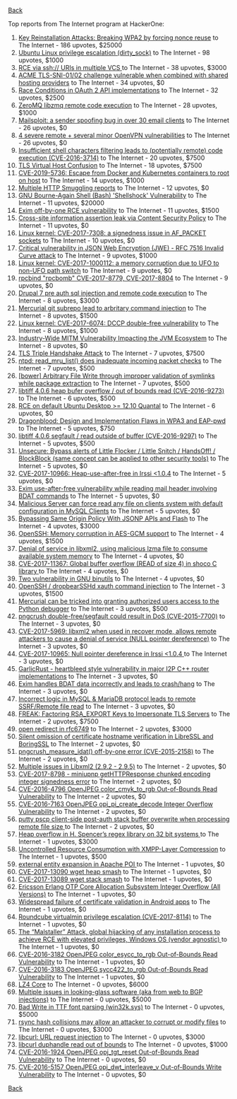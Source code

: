 [Back](../README.md)

Top reports from The Internet program at HackerOne:

1. [Key Reinstallation Attacks: Breaking WPA2 by forcing nonce reuse](https://hackerone.com/reports/286740) to The Internet - 186 upvotes, $25000
2. [Ubuntu Linux privilege escalation (dirty_sock)](https://hackerone.com/reports/496285) to The Internet - 98 upvotes, $1000
3. [RCE via ssh:// URIs in multiple VCS ](https://hackerone.com/reports/260005) to The Internet - 38 upvotes, $3000
4. [ACME TLS-SNI-01/02 challenge vulnerable when combined with shared hosting providers](https://hackerone.com/reports/304378) to The Internet - 34 upvotes, $0
5. [Race Conditions in OAuth 2 API implementations](https://hackerone.com/reports/55140) to The Internet - 32 upvotes, $2500
6. [ZeroMQ libzmq remote code execution](https://hackerone.com/reports/477073) to The Internet - 28 upvotes, $1000
7. [Mailsploit: a sender spoofing bug in over 30 email clients](https://hackerone.com/reports/295339) to The Internet - 26 upvotes, $0
8. [4 severe remote + several minor OpenVPN vulnerabilities](https://hackerone.com/reports/242579) to The Internet - 26 upvotes, $0
9. [Insufficient shell characters filtering leads to (potentially remote) code execution (CVE-2016-3714)](https://hackerone.com/reports/143966) to The Internet - 20 upvotes, $7500
10. [TLS Virtual Host Confusion](https://hackerone.com/reports/501) to The Internet - 18 upvotes, $7500
11. [CVE-2019-5736: Escape from Docker and Kubernetes containers to root on host](https://hackerone.com/reports/495495) to The Internet - 14 upvotes, $1000
12. [Multiple HTTP Smuggling reports](https://hackerone.com/reports/648434) to The Internet - 12 upvotes, $0
13. [GNU Bourne-Again Shell (Bash) 'Shellshock' Vulnerability](https://hackerone.com/reports/29839) to The Internet - 11 upvotes, $20000
14. [Exim off-by-one RCE vulnerability](https://hackerone.com/reports/322935) to The Internet - 11 upvotes, $1500
15. [Cross-site information assertion leak via Content Security Policy](https://hackerone.com/reports/16910) to The Internet - 11 upvotes, $0
16. [Linux kernel: CVE-2017-7308: a signedness issue in AF_PACKET sockets](https://hackerone.com/reports/684567) to The Internet - 10 upvotes, $0
17. [Critical vulnerability in JSON Web Encryption (JWE) - RFC 7516 Invalid Curve attack](https://hackerone.com/reports/213437) to The Internet - 9 upvotes, $1000
18. [Linux kernel: CVE-2017-1000112: a memory corruption due to UFO to non-UFO path switch](https://hackerone.com/reports/684573) to The Internet - 9 upvotes, $0
19. [rpcbind "rpcbomb" CVE-2017-8779, CVE-2017-8804](https://hackerone.com/reports/235016) to The Internet - 9 upvotes, $0
20. [Drupal 7 pre auth sql injection and remote code execution](https://hackerone.com/reports/31756) to The Internet - 8 upvotes, $3000
21. [Mercurial git subrepo lead to arbritary command injection](https://hackerone.com/reports/294147) to The Internet - 8 upvotes, $1500
22. [Linux kernel: CVE-2017-6074: DCCP double-free vulnerability](https://hackerone.com/reports/347282) to The Internet - 8 upvotes, $1000
23. [Industry-Wide MITM Vulnerability Impacting the JVM Ecosystem](https://hackerone.com/reports/608620) to The Internet - 8 upvotes, $0
24. [TLS Triple Handshake Attack](https://hackerone.com/reports/7277) to The Internet - 7 upvotes, $7500
25. [ntpd: read_mru_list() does inadequate incoming packet checks](https://hackerone.com/reports/147310) to The Internet - 7 upvotes, $500
26. [[bower] Arbitrary File Write through improper validation of symlinks while package extraction](https://hackerone.com/reports/492512) to The Internet - 7 upvotes, $500
27. [libtiff 4.0.6 heap bufer overflow / out of bounds read (CVE-2016-9273)](https://hackerone.com/reports/181642) to The Internet - 6 upvotes, $500
28. [RCE on default Ubuntu Desktop \>= 12.10 Quantal](https://hackerone.com/reports/192512) to The Internet - 6 upvotes, $0
29. [Dragonblood: Design and Implementation Flaws in WPA3 and EAP-pwd](https://hackerone.com/reports/745276) to The Internet - 5 upvotes, $750
30. [libtiff 4.0.6 segfault / read outside of buffer (CVE-2016-9297)](https://hackerone.com/reports/182140) to The Internet - 5 upvotes, $500
31. [Unsecure: Bypass alerts of Little Flocker / Little Snitch / HandsOff! / BlockBlock (same concept can be applied to other security tools)](https://hackerone.com/reports/265232) to The Internet - 5 upvotes, $0
32. [CVE-2017-10966: Heap-use-after-free in Irssi \<1.0.4](https://hackerone.com/reports/247028) to The Internet - 5 upvotes, $0
33. [Exim use-after-free vulnerability while reading mail header involving BDAT commands](https://hackerone.com/reports/296991) to The Internet - 5 upvotes, $0
34. [Malicious Server can force read any file on clients system with default configuration in MySQL Clients](https://hackerone.com/reports/171593) to The Internet - 5 upvotes, $0
35. [Bypassing Same Origin Policy With JSONP APIs and Flash](https://hackerone.com/reports/10373) to The Internet - 4 upvotes, $3000
36. [OpenSSH: Memory corruption in AES-GCM support](https://hackerone.com/reports/500) to The Internet - 4 upvotes, $1500
37. [Denial of service in libxml2, using malicious lzma file to consume available system memory](https://hackerone.com/reports/270059) to The Internet - 4 upvotes, $0
38. [CVE-2017-11367: Global buffer overflow (READ of size 4) in shoco C library ](https://hackerone.com/reports/250581) to The Internet - 4 upvotes, $0
39. [Two vulnerability in GNU binutils](https://hackerone.com/reports/323017) to The Internet - 4 upvotes, $0
40. [OpenSSH / dropbearSSHd xauth command injection](https://hackerone.com/reports/122113) to The Internet - 3 upvotes, $1500
41. [Mercurial can be tricked into granting authorized users access to the Python debugger](https://hackerone.com/reports/222020) to The Internet - 3 upvotes, $500
42. [pngcrush double-free/segfault could result in DoS (CVE-2015-7700)](https://hackerone.com/reports/93546) to The Internet - 3 upvotes, $0
43. [CVE-2017-5969: libxml2 when used in recover mode, allows remote attackers to cause a denial of service (NULL pointer dereference)](https://hackerone.com/reports/262665) to The Internet - 3 upvotes, $0
44. [CVE-2017-10965: Null pointer dereference in Irssi \<1.0.4 ](https://hackerone.com/reports/247027) to The Internet - 3 upvotes, $0
45. [GarlicRust - heartbleed style vulnerability in major I2P C++ router implementations](https://hackerone.com/reports/295740) to The Internet - 3 upvotes, $0
46. [Exim handles BDAT data incorrectly and leads to crash/hang](https://hackerone.com/reports/296994) to The Internet - 3 upvotes, $0
47. [Incorrect logic in MySQL & MariaDB protocol leads to remote SSRF/Remote file read](https://hackerone.com/reports/156511) to The Internet - 3 upvotes, $0
48. [FREAK: Factoring RSA_EXPORT Keys to Impersonate TLS Servers](https://hackerone.com/reports/50170) to The Internet - 2 upvotes, $7500
49. [open redirect in rfc6749](https://hackerone.com/reports/26962) to The Internet - 2 upvotes, $3000
50. [Silent omission of certificate hostname verification in LibreSSL and BoringSSL](https://hackerone.com/reports/329645) to The Internet - 2 upvotes, $0
51. [pngcrush_measure_idat() off-by-one error (CVE-2015-2158)](https://hackerone.com/reports/73429) to The Internet - 2 upvotes, $0
52. [Multiple issues in Libxml2 (2.9.2 - 2.9.5)](https://hackerone.com/reports/293126) to The Internet - 2 upvotes, $0
53. [CVE-2017-8798 - miniupnp getHTTPResponse chunked encoding integer signedness error](https://hackerone.com/reports/227344) to The Internet - 2 upvotes, $0
54. [CVE-2016-4796 OpenJPEG color_cmyk_to_rgb Out-of-Bounds Read Vulnerability](https://hackerone.com/reports/167955) to The Internet - 2 upvotes, $0
55. [CVE-2016-7163 OpenJPEG opj_pi_create_decode Integer Overflow Vulnerability](https://hackerone.com/reports/167512) to The Internet - 2 upvotes, $0
56. [putty pscp client-side post-auth stack buffer overwrite when processing remote file size ](https://hackerone.com/reports/120903) to The Internet - 2 upvotes, $0
57. [Heap overflow in H. Spencer’s regex library on 32 bit systems ](https://hackerone.com/reports/47779) to The Internet - 1 upvotes, $3000
58. [Uncontrolled Resource Consumption with XMPP-Layer Compression](https://hackerone.com/reports/5928) to The Internet - 1 upvotes, $500
59. [external entity expansion in Apache POI ](https://hackerone.com/reports/25537) to The Internet - 1 upvotes, $0
60. [CVE-2017-13090 wget heap smash](https://hackerone.com/reports/287667) to The Internet - 1 upvotes, $0
61. [CVE-2017-13089 wget stack smash](https://hackerone.com/reports/287666) to The Internet - 1 upvotes, $0
62. [Ericsson Erlang OTP Core Allocation Subsystem Integer Overflow (All Versions)](https://hackerone.com/reports/28640) to The Internet - 1 upvotes, $0
63. [Widespread failure of certificate validation in Android apps](https://hackerone.com/reports/2293) to The Internet - 1 upvotes, $0
64. [Roundcube virtualmin privilege escalation (CVE-2017-8114)](https://hackerone.com/reports/242119) to The Internet - 1 upvotes, $0
65. [The “Malstaller” Attack, global hijacking of any installation process to achieve RCE with elevated privileges, Windows OS (vendor agnostic) ](https://hackerone.com/reports/165969) to The Internet - 1 upvotes, $0
66. [CVE-2016-3182 OpenJPEG color_esycc_to_rgb Out-of-Bounds Read Vulnerability](https://hackerone.com/reports/167953) to The Internet - 1 upvotes, $0
67. [CVE-2016-3183 OpenJPEG sycc422_to_rgb Out-of-Bounds Read Vulnerability](https://hackerone.com/reports/167947) to The Internet - 1 upvotes, $0
68. [LZ4 Core](https://hackerone.com/reports/17688) to The Internet - 0 upvotes, $6000
69. [Multiple issues in looking-glass software (aka from web to BGP injections)](https://hackerone.com/reports/16330) to The Internet - 0 upvotes, $5000
70. [Bad Write in TTF font parsing (win32k.sys)](https://hackerone.com/reports/48100) to The Internet - 0 upvotes, $5000
71. [rsync hash collisions may allow an attacker to corrupt or modify files](https://hackerone.com/reports/20873) to The Internet - 0 upvotes, $3000
72. [libcurl: URL request injection](https://hackerone.com/reports/73242) to The Internet - 0 upvotes, $3000
73. [libcurl duphandle read out of bounds](https://hackerone.com/reports/104014) to The Internet - 0 upvotes, $1000
74. [CVE-2016-1924 OpenJPEG opj_tgt_reset Out-of-Bounds Read Vulnerability](https://hackerone.com/reports/167957) to The Internet - 0 upvotes, $0
75. [CVE-2016-5157 OpenJPEG opj_dwt_interleave_v Out-of-Bounds Write Vulnerability](https://hackerone.com/reports/167510) to The Internet - 0 upvotes, $0


[Back](../README.md)